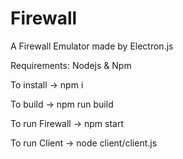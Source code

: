 # Firewall

A Firewall Emulator made by Electron.js

Requirements: Nodejs & Npm

To install -> npm i

To build -> npm run build

To run Firewall -> npm start

To run Client -> node client/client.js
